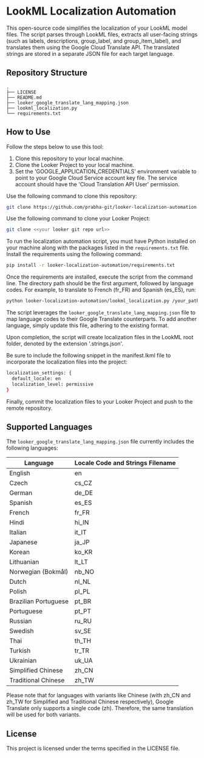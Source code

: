 # LookML Localization Automation

This open-source code simplifies the localization of your LookML model files. The script parses through LookML files, extracts all user-facing strings (such as labels, descriptions, group_label, and group_item_label), and translates them using the Google Cloud Translate API. The translated strings are stored in a separate JSON file for each target language.

## Repository Structure

```plaintext
.
├── LICENSE
├── README.md
├── looker_google_translate_lang_mapping.json
├── lookml_localization.py
└── requirements.txt
```

## How to Use

Follow the steps below to use this tool:

1. Clone this repository to your local machine.
2. Clone the Looker Project to your local machine.
3. Set the 'GOOGLE_APPLICATION_CREDENTIALS' environment variable to point to your Google Cloud Service account key file. The service account should have the 'Cloud Translation API User' permission.

Use the following command to clone this repository:

```bash
git clone https://github.com/prabha-git/looker-localization-automation.git
```

Use the following command to clone your Looker Project:

```bash 
git clone <<your looker git repo url>>
```

To run the localization automation script, you must have Python installed on your machine along with the packages listed in the `requirements.txt` file. Install the requirements using the following command:

```bash
pip install -r looker-localization-automation/requirements.txt
```

Once the requirements are installed, execute the script from the command line. The directory path should be the first argument, followed by language codes. For example, to translate to French (fr_FR) and Spanish (es_ES), run:

```bash
python looker-localization-automation/lookml_localization.py /your_path_to_looker_project fr_FR es_ES
```

The script leverages the `looker_google_translate_lang_mapping.json` file to map language codes to their Google Translate counterparts. To add another language, simply update this file, adhering to the existing format.

Upon completion, the script will create localization files in the LookML root folder, denoted by the extension '.strings.json'.

Be sure to include the following snippet in the manifest.lkml file to incorporate the localization files into the project:

```bash
localization_settings: {
  default_locale: en
  localization_level: permissive
}
```

Finally, commit the localization files to your Looker Project and push to the remote repository.

## Supported Languages

The `looker_google_translate_lang_mapping.json` file currently includes the following languages:

| Language              | Locale Code and Strings Filename |
|-----------------------|----------------------------------|
| English               | en                               |
| Czech                 | cs_CZ                            |
| German                | de_DE                            |
| Spanish               | es_ES                            |
| French                | fr_FR                            |
| Hindi                 | hi_IN                            |
| Italian               | it_IT                            |
| Japanese              | ja_JP                            |
| Korean                | ko_KR                            |
| Lithuanian            | lt_LT                            |
| Norwegian (Bokmål)    | nb_NO                            |
| Dutch                 | nl_NL                            |
| Polish                | pl_PL                            |
| Brazilian Portuguese  | pt_BR                            |
| Portuguese            | pt_PT                            |
| Russian               | ru_RU                            |
| Swedish               | sv_SE                            |
| Thai                  | th_TH                            |
| Turkish               | tr_TR                            |
| Ukrainian             | uk_UA                            |
| Simplified Chinese    | zh_CN                            |
| Traditional Chinese   | zh_TW                            |

Please note that for languages with variants like Chinese (with zh_CN and zh_TW for Simplified and Traditional Chinese respectively), Google Translate only supports a single code (zh). Therefore, the same translation will be used for both variants.

## License

This project is licensed under the terms specified in the LICENSE file.